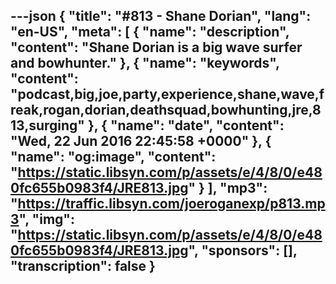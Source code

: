---json
{
  "title": "#813 - Shane Dorian",
  "lang": "en-US",
  "meta": [
    {
      "name": "description",
      "content": "Shane Dorian is a big wave surfer and bowhunter."
    },
    {
      "name": "keywords",
      "content": "podcast,big,joe,party,experience,shane,wave,freak,rogan,dorian,deathsquad,bowhunting,jre,813,surging"
    },
    {
      "name": "date",
      "content": "Wed, 22 Jun 2016 22:45:58 +0000"
    },
    {
      "name": "og:image",
      "content": "https://static.libsyn.com/p/assets/e/4/8/0/e480fc655b0983f4/JRE813.jpg"
    }
  ],
  "mp3": "https://traffic.libsyn.com/joeroganexp/p813.mp3",
  "img": "https://static.libsyn.com/p/assets/e/4/8/0/e480fc655b0983f4/JRE813.jpg",
  "sponsors": [],
  "transcription": false
}
---
<episode-header />

<timemark seconds="0" />

<transcribe-call-to-action />

<episode-footer />